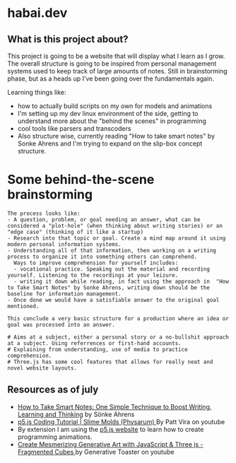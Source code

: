 # habai.dev

## What is this project about?
This project is going to be a website that will display what I learn as I grow.
The overall structure is going to be inspired from personal management systems used to keep track of large amounts of notes.
Still in brainstorming phase, but as a heads up I've been going over the fundamentals again.

Learning things like:
- how to actually build scripts on my own for models and animations
- I'm setting up my dev linux environment of the side, getting to understand more about the "behind the scenes" in programming
- cool tools like parsers and transcoders
- Also structure wise, currently reading "How to take smart notes" by Sonke Ahrens and I'm trying to expand on the slip-box concept structure.

# Some behind-the-scene brainstorming

```
The process looks like:
- A question, problem, or goal needing an answer, what can be considered a "plot-hole" (when thinking about writing stories) or an "edge case" (thinking of it like a startup)
- Research into that topic or goal. Create a mind map around it using modern personal information systems.
- Understanding all of that information, then working on a writing process to organize it into something others can comprehend.
  Ways to improve comprehension for yourself includes:
  - vocational practice. Speaking out the material and recording yourself. Listening to the recordings at your leizure.
  - writing it down while reading, in fact using the approach in  "How to Take Smart Notes" by Sonke Ahrens, writing down should be the baseline for information management.
- Once done we would have a satisfiable answer to the original goal mentioned.

This conclude a very basic structure for a production where an idea or goal was processed into an answer. 
```

```
# Aims at a subject, either a personal story or a no-bullshit approach at a subject. Using referrences or first-hand accounts.
# Explaining from understanding, use of media to practice comprehension.
# Three.js has some cool features that allows for really neat and novel website layouts.
```

## Resources as of july
- [How to Take Smart Notes: One Simple Technique to Boost Writing, Learning and Thinking](https://www.amazon.com/How-Take-Smart-Notes-Nonfiction/dp/1542866502) by Sönke Ahrens
- [p5.js Coding Tutorial | Slime Molds (Physarum)
](https://www.youtube.com/watch?v=VyXxSNcgDtg) By Patt Vira on youtube
- By extension I am using the [p5.js website](https://p5js.org/) to learn how to create programming animations.
- [Create Mesmerizing Generative Art with JavaScript & Three js - Fragmented Cubes
](https://www.youtube.com/watch?v=yYmbZmYqmlk) by Generative Toaster on youtube
